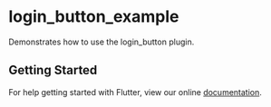 # login_button_example

Demonstrates how to use the login_button plugin.

## Getting Started

For help getting started with Flutter, view our online
[documentation](https://flutter.io/).
